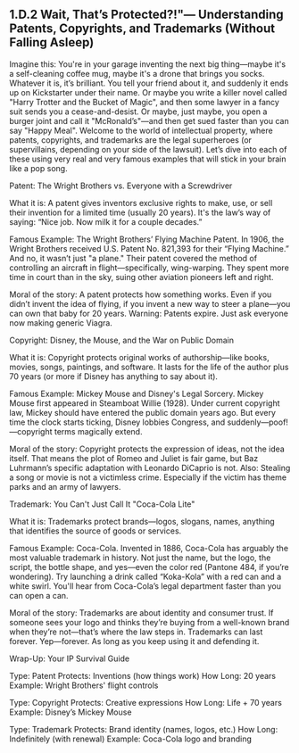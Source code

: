 ## 1.D.2 Wait, That’s Protected?!"— Understanding Patents, Copyrights, and Trademarks (Without Falling Asleep) ##

Imagine this: You're in your garage inventing the next big thing—maybe it's a self-cleaning coffee mug, maybe it's a drone that brings you socks. Whatever it is, it’s brilliant. You tell your friend about it, and suddenly it ends up on Kickstarter under their name. Or maybe you write a killer novel called "Harry Trotter and the Bucket of Magic", and then some lawyer in a fancy suit sends you a cease-and-desist. Or maybe, just maybe, you open a burger joint and call it "McRonald’s"—and then get sued faster than you can say "Happy Meal". Welcome to the world of intellectual property, where patents, copyrights, and trademarks are the legal superheroes (or supervillains, depending on your side of the lawsuit). Let’s dive into each of these using very real and very famous examples that will stick in your brain like a pop song.

Patent: The Wright Brothers vs. Everyone with a Screwdriver

What it is: A patent gives inventors exclusive rights to make, use, or sell their invention for a limited time (usually 20 years). It's the law’s way of saying: “Nice job. Now milk it for a couple decades.”

Famous Example: The Wright Brothers’ Flying Machine Patent. In 1906, the Wright Brothers received U.S. Patent No. 821,393 for their “Flying Machine.” And no, it wasn’t just "a plane." Their patent covered the method of controlling an aircraft in flight—specifically, wing-warping. They spent more time in court than in the sky, suing other aviation pioneers left and right.

Moral of the story: A patent protects how something works. Even if you didn’t invent the idea of flying, if you invent a new way to steer a plane—you can own that baby for 20 years. Warning: Patents expire. Just ask everyone now making generic Viagra.

Copyright: Disney, the Mouse, and the War on Public Domain

What it is: Copyright protects original works of authorship—like books, movies, songs, paintings, and software. It lasts for the life of the author plus 70 years (or more if Disney has anything to say about it).

Famous Example: Mickey Mouse and Disney's Legal Sorcery. Mickey Mouse first appeared in Steamboat Willie (1928). Under current copyright law, Mickey should have entered the public domain years ago. But every time the clock starts ticking, Disney lobbies Congress, and suddenly—poof!—copyright terms magically extend.

Moral of the story: Copyright protects the expression of ideas, not the idea itself. That means the plot of Romeo and Juliet is fair game, but Baz Luhrmann’s specific adaptation with Leonardo DiCaprio is not. Also: Stealing a song or movie is not a victimless crime. Especially if the victim has theme parks and an army of lawyers.

Trademark: You Can't Just Call It "Coca-Cola Lite"

What it is: Trademarks protect brands—logos, slogans, names, anything that identifies the source of goods or services.

Famous Example: Coca-Cola. Invented in 1886, Coca-Cola has arguably the most valuable trademark in history. Not just the name, but the logo, the script, the bottle shape, and yes—even the color red (Pantone 484, if you’re wondering). Try launching a drink called “Koka-Kola” with a red can and a white swirl. You'll hear from Coca-Cola’s legal department faster than you can open a can.

Moral of the story: Trademarks are about identity and consumer trust. If someone sees your logo and thinks they’re buying from a well-known brand when they’re not—that’s where the law steps in. Trademarks can last forever. Yep—forever. As long as you keep using it and defending it.

Wrap-Up: Your IP Survival Guide

Type: Patent
Protects: Inventions (how things work)
How Long: 20 years
Example: Wright Brothers' flight controls

Type: Copyright
Protects: Creative expressions
How Long: Life + 70 years
Example: Disney’s Mickey Mouse

Type: Trademark
Protects: Brand identity (names, logos, etc.)
How Long: Indefinitely (with renewal)
Example: Coca-Cola logo and branding

